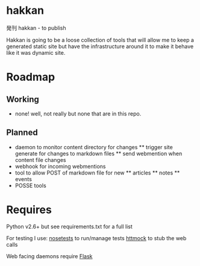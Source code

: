 hakkan
======

発刊 hakkan - to publish

Hakkan is going to be a loose collection of tools that will allow me to keep a generated static site but have the infrastructure around it to make it behave like it was dynamic site.

Roadmap
=======

Working
-------
* none! well, not really but none that are in this repo.

Planned
-------
* daemon to monitor content directory for changes
** trigger site generate for changes to markdown files
** send webmention when content file changes
* webhook for incoming webmentions
* tool to allow POST of markdown file for new
** articles
** notes
** events
* POSSE tools

Requires
========
Python v2.6+ but see requirements.txt for a full list

For testing I use:
    [nosetests](https://pypi.python.org/pypi/nose/) to run/manage tests
    [httmock](https://pypi.python.org/pypi/httmock/) to stub the web calls

Web facing daemons require [Flask](http://flask.pocoo.org/docs/)
